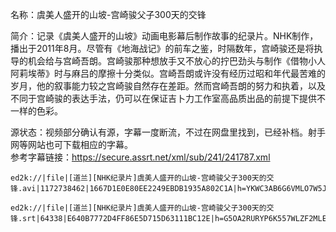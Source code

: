 名称：虞美人盛开的山坡-宫崎骏父子300天的交锋

简介：记录《虞美人盛开的山坡》动画电影幕后制作故事的纪录片。NHK制作，播出于2011年8月。尽管有《地海战记》的前车之鉴，时隔数年，宫崎骏还是将执导的机会给与宫崎吾朗。宫崎骏那种想放手又不放心的拧巴劲头与制作《借物小人阿莉埃蒂》时与麻吕的摩擦十分类似。宫崎吾朗或许没有经历过昭和年代最苦难的岁月，他的叙事能力较之宫崎骏自然存在差距。然而宫崎吾朗的努力和执着，以及不同于宫崎骏的表达手法，仍可以在保证吉卜力工作室高品质出品的前提下提供不一样的色彩。

源状态：视频部分确认有源，字幕一度断流，不过在网盘里找到，已经补档。射手网等网站也可下载相应的字幕。  
参考字幕链接：https://secure.assrt.net/xml/sub/241/241787.xml
```
ed2k://|file|[道兰][NHK纪录片]虞美人盛开的山坡-宫崎骏父子300天的交锋.avi|1172738462|1667D1E0E80EE2249EBDB1935A802C1A|h=YKWC3AB6G6VMLO7W5JFSSOD7C2VR7TCL|/

ed2k://|file|[道兰][NHK纪录片]虞美人盛开的山坡-宫崎骏父子300天的交锋.srt|64338|E640B7772D4FF86E5D715D63111BC12E|h=G5OA2RURYP6K557WLZF2MLE6Q5J6BFHL|/
```

